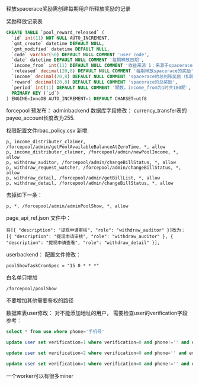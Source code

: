 
释放spacerace奖励需创建每期用户所释放奖励的记录

奖励释放记录表
```sql
CREATE TABLE `pool_reward_released` (
  `id` int(11) NOT NULL AUTO_INCREMENT,
  `gmt_create` datetime DEFAULT NULL,
  `gmt_modified` datetime DEFAULT NULL,
  `code` varchar(50) DEFAULT NULL COMMENT 'user code',
  `date` datetime DEFAULT NULL COMMENT '每期释放日期',
  `income_from` int(11) DEFAULT NULL COMMENT '收益来源 1：来源于spacerace奖励',
  `released` decimal(20,8) DEFAULT NULL COMMENT '每期释放spacerace的奖励',
  `income` decimal(20,8) DEFAULT NULL COMMENT 'spacerace的总到账奖励（扣除手续费）',
  `reward` decimal(20,8) DEFAULT NULL COMMENT 'spacerace的总奖励',
  `period` int(11) DEFAULT NULL COMMENT '期数，income_from为1时共180期',
  PRIMARY KEY (`id`)
) ENGINE=InnoDB AUTO_INCREMENT=1 DEFAULT CHARSET=utf8
```

forcepool 预发布：
adminbackend
数据库字段修改：
currency_transfer表的payee_account长度改为255.

权限配置文件rbac_policy.csv
新增:
```
p, income_distributer_claimer, /forcepool/admin/getPoolAvailableBalanceAtZeroTime, *, allow
p, income_distributer_claimer, /forcepool/admin/newPoolIncome, *, allow
p, withdraw_auditor, /forcepool/admin/changeBillStatus, *, allow
p, withdraw_request_watcher, /forcepool/admin/changeBillStatus, *, allow
p, withdraw_detail, /forcepool/admin/getBillList, *, allow
p, withdraw_detail, /forcepool/admin/changeBillStatus, *, allow
```

去掉如下一条：
```
p, *, /forcepool/admin/adminPoolShow, *, allow
```

page_api_ref.json 文件中：
```
将[{ "description": "提现申请审核", "role": "withdraw_auditor" }]改为：
[{ "description": "提现申请审核", "role": "withdraw_auditor" }, { "description": "提现申请查看", "role": "withdraw_detail" }],
```


userbackend：
配置文件修改：
```
poolShowTaskCronSpec = "15 0 * * *"
```

白名单只增加
```
/forcepool/poolShow
```
不要增加其他需要鉴权的路径



数据库表user修改：
对不能添加地址的用户， 需要检查user的verification字段
参考：
```sql
select * from use where phone='手机号'

update user set verification=1 where verification=0 and phone!='' and email=''

update user set verification=2 where verification=0 and phone='' and email!=''

update user set verification=1 where verification=0 and phone!='' and email!=''
```

一个worker可以有很多miner
